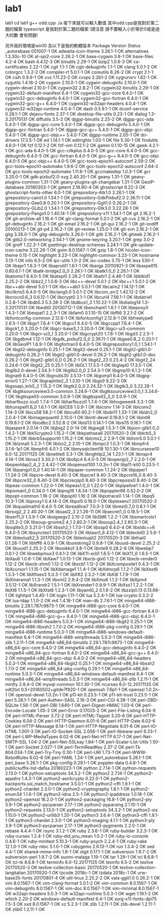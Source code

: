 # lab1
lab1
cd lab1
g++ odd.cpp
./a
接下來就可以輸入數值
其中odd.cpp是我對於第二題的檔案
typescript 是我對於第二題的檔案
!請注意 請不要輸入小於等於0或是過大的數 會有問題!

另外我的環境是win10 
及以下是我的軟體版本
Package                                 Version                       Status
_autorebase                             001007-1                      OK
adwaita-icon-theme                      3.26.1-1                      OK
alternatives                            1.3.30c-10                    OK
at-spi2-core                            2.26.2-1                      OK
base-cygwin                             3.8-1                         OK
base-files                              4.2-4                         OK
bash                                    4.4.12-3                      OK
binutils                                2.29-1                        OK
bzip2                                   1.0.6-3                       OK
ca-certificates                         2.22-1                        OK
cgit                                    1.1-1                         OK
cgit-debuginfo                          1.1-1                         OK
clang                                   5.0.1-2                       OK
colorgcc                                1.3.2-2                       OK
compiler-rt                             5.0.1-1                       OK
coreutils                               8.26-2                        OK
crypt                                   2.1-1                         OK
csih                                    0.9.9-1                       OK
cvs                                     1.11.23-2                     OK
cvsps                                   2.2b1-2                       OK
cygrunsrv                               1.62-1                        OK
cygutils                                1.4.16-2                      OK
cygwin                                  2.10.0-1                      OK
cygwin-debuginfo                        2.10.0-1                      OK
cygwin-devel                            2.10.0-1                      OK
cygwin32                                2.8.2-1                       OK
cygwin32-binutils                       2.29-1                        OK
cygwin32-default-manifest               6.4-1                         OK
cygwin32-gcc-core                       6.4.0-1                       OK
cygwin32-gcc-debuginfo                  6.4.0-1                       OK
cygwin32-gcc-fortran                    6.4.0-1                       OK
cygwin32-gcc-g++                        6.4.0-1                       OK
cygwin32-w32api-headers                 4.0.4-1                       OK
cygwin32-w32api-runtime                 4.0.4-1                       OK
dash                                    0.5.9.1-1                     OK
dconf-service                           0.26.1-1                      OK
dejavu-fonts                            2.37-1                        OK
desktop-file-utils                      0.23-1                        OK
dialog                                  1.3-3.20170131                OK
diffutils                               3.5-2                         OK
djgpp-binutils                          2.25-2                        OK
djgpp-gcc-ada                           5.4.0-1                       OK
djgpp-gcc-core                          5.4.0-1                       OK
djgpp-gcc-debuginfo                     5.4.0-1                       OK
djgpp-gcc-fortran                       5.4.0-1                       OK
djgpp-gcc-g++                           5.4.0-1                       OK
djgpp-gcc-objc                          5.4.0-1                       OK
djgpp-gcc-objc++                        5.4.0-1                       OK
djgpp-runtime                           2.05-1                        OK
dri-drivers                             17.3.5-1                      OK
ed                                      1.14.1-1                      OK
editrights                              1.03-1                        OK
file                                    5.30-1                        OK
findutils                               4.6.0-1                       OK
fzf                                     0.12.1-2                      OK
fzf-vim                                 0.12.1-2                      OK
gamin                                   0.1.10-15                     OK
gawk                                    4.2.1-1                       OK
gcc-ada                                 6.4.0-5                       OK
gcc-cilkplus                            6.4.0-5                       OK
gcc-core                                6.4.0-5                       OK
gcc-debuginfo                           6.4.0-5                       OK
gcc-fortran                             6.4.0-5                       OK
gcc-g++                                 6.4.0-5                       OK
gcc-objc                                6.4.0-5                       OK
gcc-objc++                              6.4.0-5                       OK
gcc-tools-epoch1-autoconf               2.59-2                        OK
gcc-tools-epoch1-automake               1.9.6-2                       OK
gcc-tools-epoch2-autoconf               2.64-2                        OK
gcc-tools-epoch2-automake               1.11.6-1                      OK
gccmakedep                              1.0.3-1                       OK
gcr                                     3.20.0-1                      OK
gdk-pixbuf2.0-svg                       2.40.20-1                     OK
geany                                   1.31-1                        OK
geany-plugins-common                    1.31-1                        OK
geany-plugins-git-changebar             1.31-1                        OK
GeoIP-database                          20180303-1                    OK
getent                                  2.18.90-4                     OK
ghostscript                             9.22-3                        OK
ghostscript-fonts-other                 6.0-1                         OK
girepository-Atk1.0                     2.26.1-1                      OK
girepository-cairo1.0                   1.54.1-1                      OK
girepository-GdkPixbuf2.0               2.36.11-1                     OK
girepository-Gee0.8                     0.20.1-1                      OK
girepository-Ggit1.0                    0.26.2-1                      OK
girepository-GLib2.0                    1.54.1-1                      OK
girepository-Gtk3.0                     3.22.28-1                     OK
girepository-Pango1.0                   1.40.14-1                     OK
girepository-x11                        1.54.1-1                      OK
git                                     2.16.2-1                      OK
git-archive-all                         1.16.4-1                      OK
git-clang-format                        5.0.1-2                       OK
git-cvs                                 2.16.2-1                      OK
git-debuginfo                           2.16.2-1                      OK
git-email                               2.16.2-1                      OK
git-gui                                 2.16.2-1                      OK
git-oodiff                              20100213-1                    OK
git-p4                                  2.16.2-1                      OK
git-review                              1.25.0-1                      OK
git-svn                                 2.16.2-1                      OK
gitg                                    3.26.0-1                      OK
gitg-debuginfo                          3.26.0-1                      OK
gitk                                    2.16.2-1                      OK
gitweb                                  2.16.2-1                      OK
glib2.0-networking                      2.54.1-1                      OK
gnome-keyring                           3.20.1-1                      OK
grep                                    3.0-2                         OK
groff                                   1.22.3-1                      OK
gsettings-desktop-schemas               3.24.1-1                      OK
gtk-update-icon-cache                   3.22.28-1                     OK
gvim                                    8.0.1567-1                    OK
gzip                                    1.8-1                         OK
hicolor-icon-theme                      0.15-1                        OK
highlight                               3.23-1                        OK
highlight-common                        3.23-1                        OK
hostname                                3.13-1                        OK
info                                    6.5-2                         OK
ipc-utils                               1.0-2                         OK
iso-codes                               3.75-1                        OK
less                                    530-1                         OK
libapr1                                 1.6.3-1                       OK
libaprutil1                             1.6.1-1                       OK
libargp                                 20110921-3                    OK
libaspell15                             0.60.6.1-1                    OK
libatk-bridge2.0_0                      2.26.1-1                      OK
libatk1.0_0                             2.26.1-1                      OK
libatomic1                              6.4.0-5                       OK
libatspi0                               2.26.2-1                      OK
libattr1                                2.4.46-1                      OK
libblkid1                               2.25.2-2                      OK
libbz2_1                                1.0.6-3                       OK
libc++-devel                            5.0.1-2                       OK
libc++1                                 5.0.1-2                       OK
libc++abi-devel                         5.0.1-1                       OK
libc++abi1                              5.0.1-1                       OK
libcairo2                               1.14.12-1                     OK
libcilkrts5                             6.4.0-5                       OK
libclang5.0                             5.0.1-2                       OK
libcom_err2                             1.42.12-2                     OK
libcroco0.6_3                           0.6.12-1                      OK
libcrypt0                               2.1-1                         OK
libcurl4                                7.56.1-1                      OK
libdatrie1                              0.2.8-1                       OK
libdb5.3                                5.3.28-2                      OK
libdbus1_3                              1.10.22-1                     OK
libdialog14                             1.3-3.20170131                OK
libedit0                                20130712-1                    OK
libenchant1                             1.6.1-1                       OK
libepoxy0                               1.4.3-1                       OK
libexpat1                               2.2.3-1                       OK
libfam0                                 0.1.10-15                     OK
libffi6                                 3.2.1-2                       OK
libfontconfig-common                    2.12.6-1                      OK
libfontconfig1                          2.12.6-1                      OK
libfreetype6                            2.6.5-1                       OK
libgc1                                  7.6.4-1                       OK
libgcc1                                 6.4.0-5                       OK
libgccpp1                               7.6.4-1                       OK
libgck1_0                               3.20.0-1                      OK
libgcr-base3_1                          3.20.0-1                      OK
libgcr-ui3-common                       3.20.0-1                      OK
libgcr-ui3_1                            3.20.0-1                      OK
libgcrypt20                             1.7.8-1                       OK
libgd3                                  2.2.5-1                       OK
libgdbm4                                1.12-1                        OK
libgdk_pixbuf2.0_0                      2.36.11-1                     OK
libgee0.8_2                             0.20.1-1                      OK
libGeoIP1                               1.6.9-1                       OK
libgfortran3                            6.4.0-5                       OK
libgirepository1.0_1                    1.54.1-1                      OK
libgit2-debuginfo                       0.25.1-1                      OK
libgit2-devel                           0.25.1-1                      OK
libgit2-glib1.0-debuginfo               0.26.2-1                      OK
libgit2-glib1.0-devel                   0.26.2-1                      OK
libgit2-glib1.0-doc                     0.26.2-1                      OK
libgit2-glib1.0_0                       0.26.2-1                      OK
libgit2_23                              0.23.4-2                      OK
libgit2_24                              0.24.6-1                      OK
libgit2_25                              0.25.1-1                      OK
libGL1                                  17.3.5-1                      OK
libglapi0                               17.3.5-1                      OK
libglib2.0-devel                        2.54.3-1                      OK
libglib2.0_0                            2.54.3-1                      OK
libgmp10                                6.1.2-1                       OK
libgnat6                                6.4.0-5                       OK
libgnutls30                             3.5.13-1                      OK
libgomp1                                6.4.0-5                       OK
libgpg-error0                           1.27-1                        OK
libgraphite2_3                          1.3.10-1                      OK
libgs9                                  9.22-3                        OK
libgssapi_krb5_2                        1.15.2-1                      OK
libgtk2.0_0                             2.24.32-1                     OK
libgtk3_0                               3.22.28-1                     OK
libgtksourceview3.0-common              3.24.6-1                      OK
libgtksourceview3.0_1                   3.24.6-1                      OK
libgtkspell3-common                     3.0.9-1                       OK
libgtkspell3_3_0                        3.0.9-1                       OK
libharfbuzz-icu0                        1.7.4-1                       OK
libharfbuzz0                            1.7.4-1                       OK
libhogweed4                             3.3-1                         OK
libhunspell1.6_0                        1.6.1-1                       OK
libICE6                                 1.0.9-1                       OK
libiconv                                1.14-3                        OK
libiconv2                               1.14-3                        OK
libicu58                                58.2-1                        OK
libicu60                                60.2-1                        OK
libidn11                                1.33-1                        OK
libidn2_0                               2.0.4-1                       OK
libimagequant0                          2.10.0-1                      OK
libintl-devel                           0.19.8.1-2                    OK
libintl8                                0.19.8.1-2                    OK
libiodbc2                               3.52.8-2                      OK
libisl13                                0.14.1-1                      OK
libisl15                                0.16.1-1                      OK
libjasper4                              2.0.14-1                      OK
libjbig2                                2.0-14                        OK
libjpeg8                                1.5.3-1                       OK
libjson-glib1.0_0                       1.4.2-1                       OK
libk5crypto3                            1.15.2-1                      OK
libkpathsea6                            20170520-3                    OK
libkrb5_3                               1.15.2-1                      OK
libkrb5support0                         1.15.2-1                      OK
liblcms2_2                              2.9-1                         OK
libllvm5.0                              5.0.1-1                       OK
liblzma5                                5.2.3-1                       OK
liblzo2_2                               2.10-1                        OK
libmpc3                                 1.0.3-1                       OK
libmpfr4                                3.1.6-1p1                     OK
libmpfr6                                4.0.1-2                       OK
libmysqlclient18                        10.1.30-1                     OK
libncursesw10                           6.0-12.20171125               OK
libnettle6                              3.3-1                         OK
libnghttp2_14                           1.23.1-1                      OK
libnspr4                                4.14-1                        OK
libnss3                                 3.30.2-1                      OK
libobjc4                                6.4.0-5                       OK
libopenjp2_7                            2.2.0-1                       OK
libopenldap2_4_2                        2.4.42-1                      OK
libopenssl100                           1.0.2n-1                      OK
libp11-kit0                             0.23.5-1                      OK
libpango1.0_0                           1.40.14-1                     OK
libpaper-common                         1.1.24-2                      OK
libpaper1                               1.1.24-2                      OK
libpcre-devel                           8.40-3                        OK
libpcre1                                8.40-3                        OK
libpcre16_0                             8.40-3                        OK
libpcre32_0                             8.40-3                        OK
libpcrecpp0                             8.40-3                        OK
libpcreposix0                           8.40-3                        OK
libpeas-common                          1.22.0-1                      OK
libpeas1.0_0                            1.22.0-1                      OK
libpipeline1                            1.4.0-1                       OK
libpixman1_0                            0.34.0-1                      OK
libpng16                                1.6.34-1                      OK
libpoppler66                            0.52.0-2                      OK
libpopt-common                          1.16-2                        OK
libpopt0                                1.16-2                        OK
libpotrace0                             1.14-1                        OK
libpq5                                  10.3-1                        OK
libproxy1                               0.4.14-2                      OK
libpsl5                                 0.18.0-1                      OK
libptexenc1                             20170520-3                    OK
libquadmath0                            6.4.0-5                       OK
libreadline7                            7.0.3-3                       OK
librest0.7_0                            0.8.1-1                       OK
librsvg2_2                              2.40.20-1                     OK
libsasl2_3                              2.1.26-11                     OK
libsecret1_0                            0.18.5-1                      OK
libserf1_0                              1.3.9-1                       OK
libsigsegv2                             2.10-2                        OK
libSM6                                  1.2.2-1                       OK
libsmartcols1                           2.25.2-2                      OK
libsoup-gnome2.4_1                      2.60.3-1                      OK
libsoup2.4_1                            2.60.3-1                      OK
libsqlite3_0                            3.21.0-1                      OK
libssh2_1                               1.7.0-1                       OK
libssp0                                 6.4.0-4                       OK
libstdc++6                              6.4.0-5                       OK
libsynctex1                             20170520-3                    OK
libtasn1_6                              4.12-1                        OK
libteckit0                              2.5.6-1                       OK
libtexlua52_5                           20170520-3                    OK
libtexluajit2                           20170520-3                    OK
libthai0                                0.1.26-1                      OK
libtiff6                                4.0.9-1                       OK
libunistring2                           0.9.8-1                       OK
libuuid-devel                           2.25.2-2                      OK
libuuid1                                2.25.2-2                      OK
libvoikko1                              3.8-1                         OK
libvte9                                 0.28.2-6                      OK
libwebp7                                0.6.1-2                       OK
libwebpmux3                             0.6.1-2                       OK
libX11-xcb1                             1.6.5-1                       OK
libX11_6                                1.6.5-1                       OK
libXau6                                 1.0.8-1                       OK
libXaw7                                 1.0.13-1                      OK
libxcb-glx0                             1.12-2                        OK
libxcb-render0                          1.12-2                        OK
libxcb-shm0                             1.12-2                        OK
libxcb1                                 1.12-2                        OK
libXcomposite1                          0.4.3-1                       OK
libXcursor1                             1.1.15-1                      OK
libXdamage1                             1.1.4-1                       OK
libXdmcp6                               1.1.2-1                       OK
libXext6                                1.3.3-1                       OK
libXfixes3                              5.0.3-1                       OK
libXft2                                 2.3.2-1                       OK
libXi6                                  1.7.9-1                       OK
libXinerama1                            1.1.3-1                       OK
libxml2                                 2.9.4-2                       OK
libXmu6                                 1.1.2-1                       OK
libXpm4                                 3.5.12-1                      OK
libXrandr2                              1.5.1-1                       OK
libXrender1                             0.9.9-1                       OK
libXss1                                 1.2.2-1                       OK
libXt6                                  1.1.5-1                       OK
libXtst6                                1.2.3-1                       OK
libyaml0_2                              0.1.6-2                       OK
libzzip0.13                             0.13.68-1                     OK
lighttpd                                1.4.45-1                      OK
login                                   1.11-1                        OK
lua                                     5.2.4-1                       OK
lua-crypto                              0.3.2-2                       OK
lua-ldap                                1.1.0-2                       OK
m4                                      1.4.18-1                      OK
man-db                                  2.7.6.1-1                     OK
mingw64-i686-binutils                   2.29.1.787c9873-1             OK
mingw64-i686-gcc-core                   6.4.0-1                       OK
mingw64-i686-gcc-debuginfo              6.4.0-1                       OK
mingw64-i686-gcc-fortran                6.4.0-1                       OK
mingw64-i686-gcc-g++                    6.4.0-1                       OK
mingw64-i686-gcc-objc                   6.4.0-1                       OK
mingw64-i686-headers                    5.0.3-1                       OK
mingw64-i686-libgit2                    0.25.1-1                      OK
mingw64-i686-libssh2                    1.7.0-2                       OK
mingw64-i686-pkg-config                 0.29.1-1                      OK
mingw64-i686-runtime                    5.0.3-1                       OK
mingw64-i686-windows-default-manifest   6.4-1                         OK
mingw64-i686-winpthreads                5.0.3-1                       OK
mingw64-i686-zlib                       1.2.11-1                      OK
mingw64-x86_64-binutils                 2.29.1.787c9873-1             OK
mingw64-x86_64-gcc-core                 6.4.0-2                       OK
mingw64-x86_64-gcc-debuginfo            6.4.0-2                       OK
mingw64-x86_64-gcc-fortran              6.4.0-2                       OK
mingw64-x86_64-gcc-g++                  6.4.0-2                       OK
mingw64-x86_64-gcc-objc                 6.4.0-2                       OK
mingw64-x86_64-headers                  5.0.3-1                       OK
mingw64-x86_64-libgit2                  0.25.1-1                      OK
mingw64-x86_64-libssh2                  1.7.0-2                       OK
mingw64-x86_64-pkg-config               0.29.1-1                      OK
mingw64-x86_64-runtime                  5.0.3-1                       OK
mingw64-x86_64-windows-default-manifest 6.4-1                         OK
mingw64-x86_64-winpthreads              5.0.3-1                       OK
mingw64-x86_64-zlib                     1.2.11-1                      OK
mintty                                  2.8.4-0                       OK
mysql-common                            10.1.30-1                     OK
ncurses                                 6.0-12.20171125               OK
odt2txt                                 0.5+20160502+gitde7f920-1     OK
openssh                                 7.6p1-1                       OK
openssl                                 1.0.2n-1                      OK
openssl-devel                           1.0.2n-1                      OK
p11-kit                                 0.23.5-1                      OK
p11-kit-trust                           0.23.5-1                      OK
perl                                    5.26.1-1                      OK
perl-Authen-SASL                        2.16-3                        OK
perl-CGI                                4.38-1                        OK
perl-DBD-SQLite                         1.56-1                        OK
perl-DBI                                1.640-1                       OK
perl-Digest-HMAC                        1.03-6                        OK
perl-Encode-Locale                      1.05-2                        OK
perl-Error                              0.17025-2                     OK
perl-File-Listing                       6.04-6                        OK
perl-HTML-Parser                        3.72-2                        OK
perl-HTML-Tagset                        3.20-6                        OK
perl-HTTP-Cookies                       6.04-2                        OK
perl-HTTP-Daemon                        6.01-6                        OK
perl-HTTP-Date                          6.02-6                        OK
perl-HTTP-Message                       6.14-1                        OK
perl-HTTP-Negotiate                     6.01-6                        OK
perl-IO-HTML                            1.001-3                       OK
perl-IO-Socket-SSL                      2.056-1                       OK
perl-libwww-perl                        6.33-1                        OK
perl-LWP-MediaTypes                     6.02-6                        OK
perl-Net-HTTP                           6.17-1                        OK
perl-Net-SMTP-SSL                       1.04-2                        OK
perl-Net-SSLeay                         1.84-1                        OK
perl-Scalar-List-Utils                  1.50-1                        OK
perl-Socket                             2.027-1                       OK
perl-TermReadKey                        2.37-2                        OK
perl-Tk                                 804.034-1                     OK
perl-Try-Tiny                           0.30-1                        OK
perl-URI                                1.73-1                        OK
perl-WWW-RobotRules                     6.02-6                        OK
perl-YAML                               1.24-1                        OK
perl_autorebase                         5.26.1-1                      OK
perl_base                               5.26.1-1                      OK
pkg-config                              0.29.1-1                      OK
poppler-data                            0.4.8-1                       OK
publicsuffix-list-dafsa                 20180223-1                    OK
python                                  2.7.14-1                      OK
python-requests                         2.13.0-1                      OK
python-setuptools                       34.3.2-1                      OK
python2                                 2.7.14-1                      OK
python2-appdirs                         1.4.3-1                       OK
python2-asn1crypto                      0.22.0-1                      OK
python2-backports.ssl_match_hostname    3.5.0.1-1                     OK
python2-cffi                            1.9.1-1                       OK
python2-chardet                         2.3.0-1                       OK
python2-cryptography                    1.8.1-1                       OK
python2-enum34                          1.1.6-1                       OK
python2-idna                            2.5-1                         OK
python2-ipaddress                       1.0.18-1                      OK
python2-openssl                         16.2.0-1                      OK
python2-packaging                       16.8-1                        OK
python2-ply                             3.9-1                         OK
python2-pycparser                       2.17-1                        OK
python2-pyparsing                       2.1.10-1                      OK
python2-requests                        2.13.0-1                      OK
python2-setuptools                      34.3.2-1                      OK
python2-six                             1.10.0-1                      OK
python2-urllib3                         1.20-1                        OK
python3                                 3.6.4-1                       OK
python3-cffi                            1.9.1-1                       OK
python3-chardet                         2.3.0-1                       OK
python3-imaging                         4.1.1-1                       OK
python3-ply                             3.9-1                         OK
python3-pycparser                       2.17-1                        OK
python3-pygments                        2.2.0-1                       OK
rebase                                  4.4.4-1                       OK
rsync                                   3.1.2-1                       OK
ruby                                    2.3.6-1                       OK
ruby-builder                            3.2.3-1                       OK
ruby-curses                             1.2.4-1                       OK
ruby-did_you_mean                       1.0.2-1                       OK
ruby-io-console                         0.4.6-1                       OK
ruby-minitest                           5.10.3-1                      OK
ruby-psych                              2.2.4-1                       OK
ruby-rake                               12.1.0-1                      OK
ruby-rdoc                               5.1.0-1                       OK
rubygems                                2.6.13-1                      OK
run                                     1.3.4-2                       OK
sed                                     4.4-1                         OK
shared-mime-info                        1.8-1                         OK
stgit                                   0.17.1-1                      OK
subversion                              1.9.7-2                       OK
subversion-perl                         1.9.7-2                       OK
suomi-malaga                            1.19-1                        OK
tar                                     1.29-1                        OK
tcl                                     8.6.8-1                       OK
tcl-tk                                  8.6.8-1                       OK
terminfo                                6.0-12.20171125               OK
texinfo                                 6.5-2                         OK
texlive                                 20170520-3                    OK
texlive-collection-basic                20170520-1                    OK
texlive-collection-langitalian          20170520-1                    OK
tzcode                                  2018c-1                       OK
tzdata                                  2018c-1                       OK
urw-base35-fonts                        20170801-4                    OK
util-linux                              2.25.2-2                      OK
vala-ggit1.0                            0.26.2-1                      OK
vim                                     8.0.1567-1                    OK
vim-clang-format                        5.0.1-2                       OK
vim-common                              8.0.1567-1                    OK
vim-debuginfo                           8.0.1567-1                    OK
vim-doc                                 8.0.1567-1                    OK
vim-minimal                             8.0.1567-1                    OK
w32api-headers                          5.0.3-1                       OK
w32api-runtime                          5.0.3-1                       OK
wget                                    1.19.1-2                      OK
which                                   2.20-2                        OK
windows-default-manifest                6.4-1                         OK
xorg-x11-fonts-dpi75                    7.5-3                         OK
xxd                                     8.0.1567-1                    OK
xz                                      5.2.3-1                       OK
zlib                                    1.2.11-1                      OK
zlib-devel                              1.2.11-1                      OK
zlib0                                   1.2.11-1                      OK

